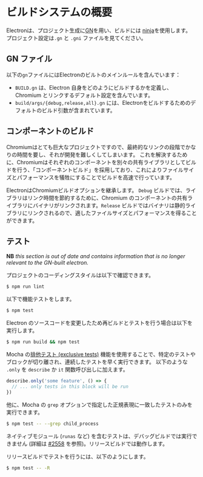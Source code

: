 # ビルドシステムの概要

Electronは、プロジェクト生成に[GN](https://gn.googlesource.com/gn)を用い、ビルドには [ninja](https://ninja-build.org/)を使用します。 プロジェクト設定は`.gn` と `.gni` ファイルを見てください。

## GN ファイル

以下の`gn`ファイルにはElectronのビルトのメインルールを含んでいます：

* `BUILD.gn` は、Electron 自身をどのようにビルドするかを定義し、Chromium とリンクするデフォルト設定を含んでいます。
* `build/args/{debug,release,all}.gn` には、Electronをビルドするためのデフォルトのビルド引数が含まれています。

## コンポーネントのビルド

Chromiumはとても巨大なプロジェクトですので、最終的なリンクの段階でかなりの時間を要し、それが開発を難しくしてしまいます。 これを解決するために、Chromiumはそれぞれのコンポーネントを別々の共有ライブラリとしてビルドを行う、「コンポーネントビルド」を採用しており、これによりファイルサイズとパフォーマンスを犠牲にすることでビルドを高速で行っています。

ElectronはChromiumビルドオプションを継承します。 `Debug` ビルドでは、ライブラリはリンク時間を節約するために、Chromium のコンポーネントの共有ライブラリにバイナリがリンクされます。`Release` ビルドではバイナリは静的ライブラリにリンクされるので、適したファイルサイズとパフォーマンスを得ることができます。

## テスト

**NB** _this section is out of date and contains information that is no longer relevant to the GN-built electron._

プロジェクトのコーディングスタイルは以下で確認できます。

```sh
$ npm run lint
```

以下で機能テストをします。

```sh
$ npm test
```

Electron のソースコードを変更したため再ビルドとテストを行う場合は以下を実行します。

```sh
$ npm run build && npm test
```

Mocha の[排他テスト (exclusive tests)](https://mochajs.org/#exclusive-tests) 機能を使用することで、特定のテストやブロックが切り離され、連続したテストを早く実行できます。 以下のような `.only` を `describe` か `it` 関数呼び出しに加えます。

```js
describe.only('some feature', () => {
  // ... only tests in this block will be run
})
```

他に、Mocha の `grep` オプションで指定した正規表現に一致したテストのみを実行できます。

```sh
$ npm test -- --grep child_process
```

ネイティブモジュール (`runas` など) を含むテストは、デバッグビルドでは実行できません (詳細は [#2558](https://github.com/electron/electron/issues/2558) を参照)。リリースビルドでは動作します。

リリースビルドでテストを行うには、以下のようにします。

```sh
$ npm test -- -R
```
